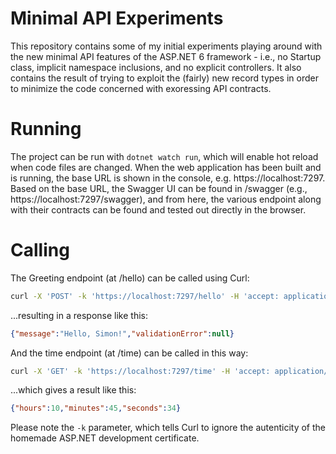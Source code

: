 # Minimal API Experiments
This repository contains some of my initial experiments playing around with the new minimal API features of the ASP.NET 6 framework - i.e., no Startup class, implicit namespace inclusions, and no explicit controllers. It also contains the result of trying to exploit the (fairly) new record types in order to minimize the code concerned with exoressing API contracts.

# Running
The project can be run with ```dotnet watch run```, which will enable hot reload when code files are changed.
When the web application has been built and is running, the base URL is shown in the console, e.g. https://localhost:7297.
Based on the base URL, the Swagger UI can be found in /swagger (e.g., https://localhost:7297/swagger), and from here, the various endpoint along with their contracts can be found and tested out directly in the browser.

# Calling
The Greeting endpoint (at /hello) can be called using Curl:
```bash
curl -X 'POST' -k 'https://localhost:7297/hello' -H 'accept: application/json' -H 'Content-Type: application/json' -d '{ "name": "Simon" }'
```

...resulting in a response like this:
```json
{"message":"Hello, Simon!","validationError":null}
```

And the time endpoint (at /time) can be called in this way:
```bash
curl -X 'GET' -k 'https://localhost:7297/time' -H 'accept: application/json'
```

...which gives a result like this:
```json
{"hours":10,"minutes":45,"seconds":34}
```

Please note the ```-k``` parameter, which tells Curl to ignore the autenticity of the homemade ASP.NET development certificate.
